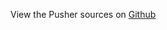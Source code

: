 
<!--
FrozenIsBool False
-->

View the Pusher sources on [Github](https://github.com/Ledoux/ShareYourSystem/tree/master/ShareYourSystem/Applyiers/Installer)

